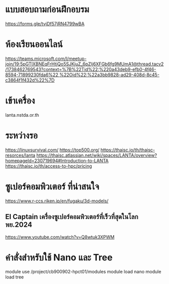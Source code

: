 # แบบสอบถามก่อนฝึกอบรม
https://forms.gle/tvjDf57jRN4799wBA

# ห้องเรียนออนไลน์
https://teams.microsoft.com/l/meetup-join/19:5pGTlXBNEqFrHtjQo5SJKjuZ_6pZlj6XFGb6fg9MUmA1@thread.tacv2/1738462769543?context=%7B%22Tid%22:%220a43deb9-efb0-4f46-8594-71899230fda6%22,%22Oid%22:%22a3bb9828-ad29-408d-8c45-c3864f1f432d%22%7D

# เข้าเครื่อง
lanta.nstda.or.th

# ระหว่างรอ
https://linuxsurvival.com/
https://top500.org/
https://thaisc.io/th/thaisc-resorces/lanta
https://thaisc.atlassian.net/wiki/spaces/LANTA/overview?homepageId=230719694#Introduction-to-LANTA
https://thaisc.io/th/access-to-hpc/pricing

# ซูเปอร์คอมพิวเตอร์ ที่น่าสนใจ
https://www.r-ccs.riken.jp/en/fugaku/3d-models/
## El Captain เครื่องซูเปอร์คอมพิวเตอร์ที่เร็วที่สุดในโลก พย.2024
https://www.youtube.com/watch?v=Q8wtuk3XPWM

# คำสั่งสำหรับใช้ Nano และ Tree
module use /project/cb900902-hpct01/modules
module load nano
module load tree
